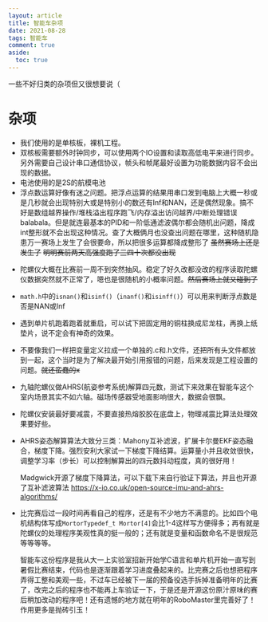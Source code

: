 ```yaml
---
layout: article
title: 智能车杂项
date: 2021-08-28
tags: 智能车
comment: true
aside:
  toc: true
---
```


一些不好归类的杂项但又很想要说（

<!--more-->

# 杂项

* 我们使用的是单核板，裸机工程。
* 双核板需要额外时钟同步，可以使用两个IO设置和读取高低电平来进行同步。另外需要自己设计串口通信协议，帧头和帧尾最好设置为功能数据内容不会出现的数据。
* 电池使用的是2S的航模电池
* 浮点数运算好像有迷之问题。把浮点运算的结果用串口发到电脑上大概一秒或是几秒就会出现特别大或是特别小的数还有Inf和NAN，还是偶然现象。搞不好是数组越界操作/堆栈溢出程序跑飞/内存溢出访问越界/中断处理错误balabala。但是就连最基本的PID和一阶低通滤波偶尔都会随机出问题，降成int整形就不会出现这种情况。查了大概俩月也没查出问题在哪里，这种随机隐患万一赛场上发生了会很要命，所以把很多运算都降成整形了 ~~虽然赛场上还是发生了~~ ~~明明赛前两天高强度跑了三四十次都没出现~~

- 陀螺仪大概在比赛前一周不到突然抽风。稳定了好久改都没改的程序读取陀螺仪数据突然就不正常了，嗯也是很随机的小概率问题。~~然后赛场上就又碰到了~~

- `math.h`中的`isnan()`和`isinf()`（`inanf()`和`isinff()`）可以用来判断浮点数是否是NAN或Inf

- 遇到单片机跑着跑着就重启，可以试下把固定用的铜柱换成尼龙柱，再换上纸垫片，说不定会有神奇的效果。

- 不要像我们一样把变量定义拉成一个单独的.c和.h文件，还把所有头文件都放到一起，这个当时是为了解决最开始引用报错的问题，后来发现是工程设置的问题。~~就还蛮蠢的x~~

- 九轴陀螺仪做AHRS(航姿参考系统)解算四元数，测试下来效果在智能车这个室内场景其实不如六轴。磁场传感器受地面影响很大，数据会很飘。

- 陀螺仪安装最好要减震，不要直接热熔胶胶在底盘上，物理减震比算法处理效果要好些。

- AHRS姿态解算算法大致分三类：Mahony互补滤波，扩展卡尔曼EKF姿态融合，梯度下降。强烈安利大家试一下梯度下降结算。运算量小并且收敛很快，调整学习率（步长）可以控制解算出的四元数抖动程度，真的很好用！

  Madgwick开源了梯度下降算法，可以下载下来自行验证下算法，并且也开源了互补滤波算法 https://x-io.co.uk/open-source-imu-and-ahrs-algorithms/

- 比完赛后过一段时间再看自己的程序，还是有不少地方不满意的。比如四个电机结构体写成`MortorTypedef_t Mortor[4]`会比1-4这样写方便得多；再有就是陀螺仪的处理程序美观性真的挺一般的；还有就是变量和函数命名不是很规范等等等等。

  智能车这份程序是我从大一上实验室招新开始学C语言和单片机开始一直写到暑假比赛结束，代码也是逐渐跟着学习进度叠起来的。比完赛之后也想把程序弄得工整和美观一些，不过车已经被下一届的预备役选手拆掉准备明年的比赛了，改完之后的程序也不能再上车验证一下，于是还是开源这份原汁原味的赛后稍加改动的程序吧！还有遗憾的地方就在明年的RoboMaster里完善好了！作用更多是抛砖引玉！

